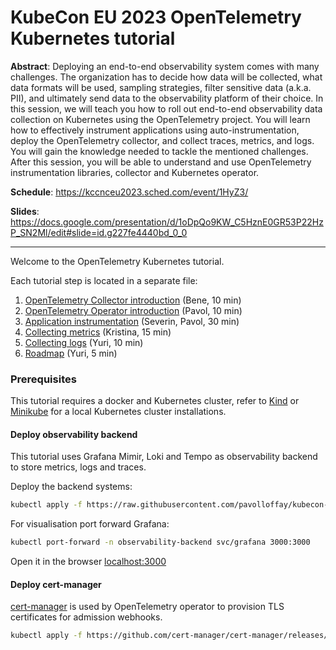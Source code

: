# KubeCon EU 2023 OpenTelemetry Kubernetes tutorial

__Abstract__:
Deploying an end-to-end observability system comes with many challenges. The organization has to decide how data will be collected, what data formats will be used, sampling strategies, filter sensitive data (a.k.a. PII), and ultimately send data to the observability platform of their choice. In this session, we will teach you how to roll out end-to-end observability data collection on Kubernetes using the OpenTelemetry project. You will learn how to effectively instrument applications using auto-instrumentation, deploy the OpenTelemetry collector, and collect traces, metrics, and logs. You will gain the knowledge needed to tackle the mentioned challenges. After this session, you will be able to understand and use OpenTelemetry instrumentation libraries, collector and Kubernetes operator.

__Schedule__: https://kccnceu2023.sched.com/event/1HyZ3/

__Slides__: https://docs.google.com/presentation/d/1oDpQo9KW_C5HznE0GR53P22HzP_SN2Ml/edit#slide=id.g227fe4440bd_0_0

---

Welcome to the OpenTelemetry Kubernetes tutorial.

Each tutorial step is located in a separate file:

1. [OpenTelemetry Collector introduction](./01-collector-introduction.md) (Bene, 10 min)
1. [OpenTelemetry Operator introduction](./02-operator-introduction.md) (Pavol, 10 min)
1. [Application instrumentation](./03-app-instrumentation.md) (Severin, Pavol, 30 min)
1. [Collecting metrics](./04-metrics.md) (Kristina, 15 min)
1. [Collecting logs](./05-logs.md) (Yuri, 10 min)
1. [Roadmap](./06-roadmap.md) (Yuri, 5 min)

### Prerequisites

This tutorial requires a docker and Kubernetes cluster, refer to [Kind](https://kind.sigs.k8s.io/docs/user/quick-start/) or [Minikube](https://minikube.sigs.k8s.io/docs/start/) for a local Kubernetes cluster installations.

#### Deploy observability backend

This tutorial uses Grafana Mimir, Loki and Tempo as observability backend to store metrics, logs and traces.

Deploy the backend systems:

```bash
kubectl apply -f https://raw.githubusercontent.com/pavolloffay/kubecon-eu-2023-opentelemetry-kubernetes-tutorial/main/backend/01-backend.yaml
```

For visualisation port forward Grafana:

```bash
kubectl port-forward -n observability-backend svc/grafana 3000:3000
```

Open it in the browser [localhost:3000](http://localhost:3000/)


#### Deploy cert-manager

[cert-manager](https://cert-manager.io/docs/) is used by OpenTelemetry operator to provision TLS certificates for admission webhooks.

```bash
kubectl apply -f https://github.com/cert-manager/cert-manager/releases/download/v1.11.0/cert-manager.yaml
```
